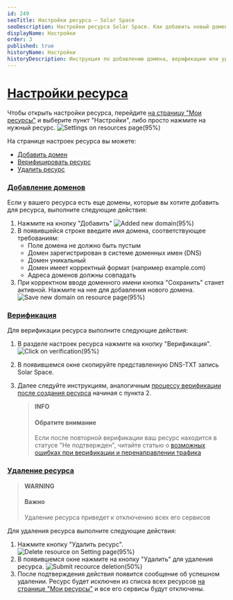 ```yaml
---
id: 249
seoTitle: Настройки ресурса — Solar Space
seoDescription: Настройки ресурса Solar Space. Как добавить новый домен, верифицировать или удалить ресурс. Подробная инструкция по настройке ресурсов
displayName: Настройки
order: 3
published: true
historyName: Настройки
historyDescription: Инструкция по добавлению домена, верификации или удалению ресурса
---
```


# [Настройки ресурса](settings-for-resource)

Чтобы открыть настройки ресурса, перейдите [на страницу "Мои ресурсы"]([246]) и выберите пункт "Настройки", либо просто нажмите на нужный ресурс.
![Settings on resources page(95%)](https://img.solarspace.pro/docs/settings-on-resources-page.jpg "Настройки на странице ресурсов")

На странице настроек ресурса вы можете:
- [Добавить домен]([249#adding-new-domain])
- [Верифицировать ресурс]([249#verification])
- [Удалить ресурс]([249#delete-resource])

### [Добавление доменов](adding-new-domain)
Если у вашего ресурса есть еще домены, которые вы хотите добавить для ресурса, выполните следующие действия:

1. Нажмите на кнопку "Добавить"
![Added new domain(95%)](https://img.solarspace.pro/docs/added-new-domain.jpg "Добавление нового домена")
2. В появившейся строке введите имя домена, соответствующее требованиям:
    - Поле домена не должно быть пустым
    - Домен зарегистрирован в системе доменных имен (DNS)
    - Домен уникальный
    - Домен имеет корректный формат (например example.com)
    - Адреса доменов должны совпадать
3. При корректном вводе доменного имени кнопка "Сохранить" станет активной. Нажмите на нее для добавления нового домена.
![Save new domain on resource page(95%)](https://img.solarspace.pro/docs/save-new-domain-on-resource-page.jpg "Добавление домена на странице ресурса")


### [Верификация](verification)
Для верификации ресурса выполните следующие действия: 

1. В разделе настроек ресурса нажмите на кнопку "Верификация".
![Click on verification(95%)](https://img.solarspace.pro/docs/click-on-verification.jpg "Верифицировать ресурс со страницы ресурса")
2. В появившемся окне скопируйте представленную DNS-TXT запись Solar Space.
3. Далее следуйте инструкциям, аналогичным [процессу верификации после создания ресурса]([206#after-resource-creation]) начиная с пункта 2.

    > **INFO**
    > #### Обратите внимание
    > Если после повторной верификации ваш ресурс находится в статусе "Не подтвержден", читайте статью о [возможных ошибках при верификации и перенаправлении трафика]([268])

### [Удаление ресурса](delete-resource)

> **WARNING**
> #### Важно
> Удаление ресурса приведет к отключению всех его сервисов

Для удаления ресурса выполните следующие действия:
1. Нажмите кнопку "Удалить ресурс".
![Delete resource on Setting page(95%)](https://img.solarspace.pro/docs/my-resources-settings-for-delete.jpg "Удаление ресурса на странице настроек")
2. В появившемся окне нажмите на кнопку "Удалить" для удаления ресурса.
![Submit recource deletion(50%)](https://img.solarspace.pro/docs/my-resources-settings-for-delete-2.jpg "Подтверждение удаления ресурса")
5. После подтверждения действия появится сообщение об успешном удалении. Ресурс будет исключен из списка всех ресурсов [на странице "Мои ресурсы"]([246]) и все его сервисы будут отключены.